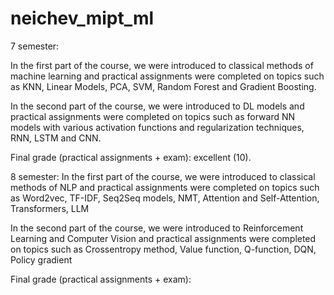 # neichev_mipt_ml
7 semester:

In the first part of the course, we were introduced to classical methods of machine learning and practical assignments were completed on topics such as KNN, Linear Models, PCA, SVM, Random Forest and Gradient Boosting.

In the second part of the course, we were introduced to DL models and practical assignments were completed on topics such as forward NN models with various activation functions and regularization techniques, RNN, LSTM and CNN.

Final grade (practical assignments + exam): excellent (10).



8 semester:
In the first part of the course, we were introduced to classical methods of NLP and practical assignments were completed on topics such as Word2vec, TF-IDF, Seq2Seq models, NMT, Attention and Self-Attention, Transformers, LLM

In the second part of the course, we were introduced to Reinforcement Learning and Computer Vision and practical assignments were completed on topics such as Crossentropy method, Value function, Q-function, DQN, Policy gradient


Final grade (practical assignments + exam): 
